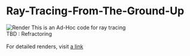 # Ray-Tracing-From-The-Ground-Up
![Render](https://github.com/rivaldo4t/Ray-Tracing-From-The-Ground-Up/WebPages/csce647/pr10/glosslucent.jpg)
This is an Ad-Hoc code for ray tracing <br /> 
TBD : Refractoring <br /> <br />
For detailed renders, visit [a link](https://github.com/rivaldo4t/Ray-Tracing-From-The-Ground-Up/WebPages/Index.html)
